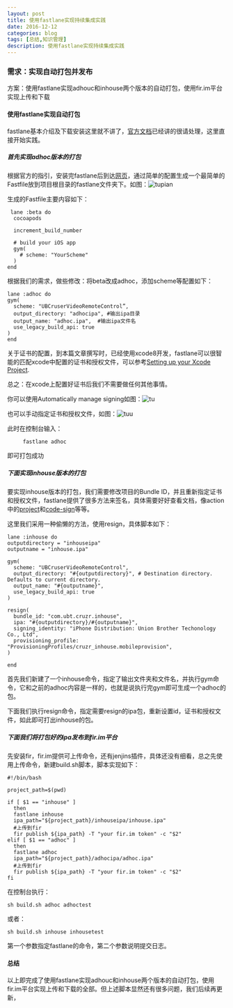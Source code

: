 ```yaml
---
layout: post
title: 使用fastlane实现持续集成实践
date: 2016-12-12
categories: blog
tags: [总结,知识管理]
description: 使用fastlane实现持续集成实践
---
```


### 需求：实现自动打包并发布

方案：使用fastlane实现adhouc和inhouse两个版本的自动打包，使用fir.im平台实现上传和下载

#### 使用fastlane实现自动打包

fastlane基本介绍及下载安装这里就不讲了，[官方文档](https://docs.fastlane.tools/)已经讲的很请处理，这里直接开始实践。

##### 首先实现adhoc版本的打包

根据官方的指引，安装完fastlane后到达[网页](https://fabric.io/features/distribution?utm_campaign=fastlane.tools)，通过简单的配置生成一个最简单的Fastfile放到项目根目录的fastlane文件夹下。如图：![tupian](http://oh36yj5vw.bkt.clouddn.com/%E5%B1%8F%E5%B9%95%E5%BF%AB%E7%85%A7%202016-12-12%20%E4%B8%8B%E5%8D%886.16.12.png)

生成的Fastfile主要内容如下：

     lane :beta do
	  cocoapods
	
	  increment_build_number
	
	  # build your iOS app
	  gym(
	    # scheme: "YourScheme"
	  )
	end
	
根据我们的需求，做些修改：将beta改成adhoc，添加scheme等配置如下：	
    
    lane :adhoc do
    gym(
      scheme: "UBCruserVideoRemoteControl”,
      output_directory: "adhocipa", #输出ipa目录
      output_name: "adhoc.ipa",  #输出ipa文件名
      use_legacy_build_api: true
    )
    end

关于证书的配置，到本篇文章撰写时，已经使用xcode8开发，fastlane可以很智能的匹配xcode中配置的证书和授权文件，可以参考[Setting up your Xcode Project](https://docs.fastlane.tools/codesigning/xcode-project/).

总之：在xcode上配置好证书后我们不需要做任何其他事情。

你可以使用Automatically manage signing如图：![tu](http://oh36yj5vw.bkt.clouddn.com/%E5%B1%8F%E5%B9%95%E5%BF%AB%E7%85%A7%202016-12-12%20%E4%B8%8B%E5%8D%886.26.20.png)

也可以手动指定证书和授权文件，如图：![tuu](http://oh36yj5vw.bkt.clouddn.com/%E5%B1%8F%E5%B9%95%E5%BF%AB%E7%85%A7%202016-12-12%20%E4%B8%8B%E5%8D%886.26.44.png)

此时在控制台输入：
         
         fastlane adhoc
         
即可打包成功   

##### 下面实现inhouse版本的打包      

要实现inhouse版本的打包，我们需要修改项目的Bundle ID，并且重新指定证书和授权文件，fastlane提供了很多方法来签名，具体需要好好查看文档，像action中的[project](https://docs.fastlane.tools/actions/#project)和[code-sign](https://docs.fastlane.tools/actions/#code-signing)等等。

这里我们采用一种偷懒的方法，使用resign，具体脚本如下：
     
    lane :inhouse do
    outputdirectory = "inhouseipa"
    outputname = "inhouse.ipa"
    
    gym(
      scheme: "UBCruserVideoRemoteControl",
      output_directory: "#{outputdirectory}", # Destination directory. Defaults to current directory.
      output_name: "#{outputname}", 
      use_legacy_build_api: true
    )

    resign(
      bundle_id: "com.ubt.cruzr.inhouse",
      ipa: "#{outputdirectory}/#{outputname}",
      signing_identity: "iPhone Distribution: Union Brother Techonology Co., Ltd",
      provisioning_profile: "ProvisioningProfiles/cruzr_inhouse.mobileprovision",
    )

    end

首先我们新建了一个inhouse命令，指定了输出文件夹和文件名，并执行gym命令，它和之前的adhoc内容是一样的，也就是说执行完gym即可生成一个adhoc的包。

下面我们执行resign命令，指定需要resign的ipa包，重新设置id，证书和授权文件，如此即可打出inhouse的包。

##### 下面我们将打包好的ipa发布到fir.im平台

先安装fir，fir.im提供可上传命令，还有jenjins插件，具体还没有细看，总之先使用上传命令，新建build.sh脚本，脚本实现如下：

    #!/bin/bash

	project_path=$(pwd)
	
	if [ $1 == "inhouse" ]
	  then  
	  fastlane inhouse
	  ipa_path="${project_path}/inhouseipa/inhouse.ipa"
	  #上传到fir
	  fir publish ${ipa_path} -T "your fir.im token" -c "$2"
	elif [ $1 == "adhoc" ]
	  then
	  fastlane adhoc
	  ipa_path="${project_path}/adhocipa/adhoc.ipa"
	  #上传到fir
	  fir publish ${ipa_path} -T "your fir.im token" -c "$2"
	fi


在控制台执行：

    sh build.sh adhoc adhoctest
    
或者：

    sh build.sh inhouse inhousetest     
    
第一个参数指定fastlane的命令，第二个参数说明提交日志。


#### 总结
以上即完成了使用fastlane实现adhouc和inhouse两个版本的自动打包，使用fir.im平台实现上传和下载的全部。但上述脚本显然还有很多问题，我们后续再更新，   

